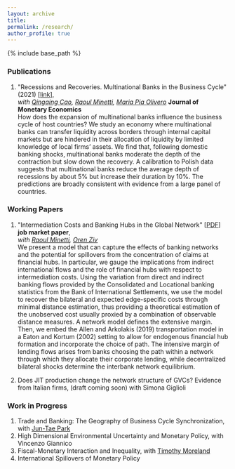 ```yaml
---
layout: archive
title: 
permalink: /research/
author_profile: true
---
```


{% include base_path %}

### Publications

  1. "Recessions and Recoveries. Multinational Banks in the Business Cycle" (2021) [<a href="https://www.sciencedirect.com/science/article/abs/pii/S0304393220300015" target="_blank">link</a>],  
*with <a href="https://qingqingcao.weebly.com/" target="_blank">Qingqing Cao</a>, <a href="https://raoulminetti.weebly.com/" target="_blank">Raoul Minetti</a>, <a href="https://www.lebow.drexel.edu/people/mariaolivero" target="_blank">Maria Pia Olivero</a>* **Journal of Monetary Economics**  
How does the expansion of multinational banks influence the business cycle of host countries? We study an economy where multinational banks can transfer liquidity across borders through internal capital markets but are hindered in their allocation of liquidity by limited knowledge of local firms’ assets. We find that, following domestic banking shocks, multinational banks moderate the depth of the contraction but slow down the recovery. A calibration to Polish data suggests that multinational banks reduce the average depth of recessions by about 5% but increase their duration by 10%. The predictions are broadly consistent with evidence from a large panel of countries.

### Working Papers

  1. "Intermediation Costs and Banking Hubs in the Global Network" [<a href="https://www.dropbox.com/s/jzr1hchwtz70ypo/Romanini_jmp.pdf?raw=1" target="_blank">PDF</a>] **job market paper**,  
*with <a href="https://raoulminetti.weebly.com/" target="_blank">Raoul Minetti</a>, <a href="https://orenziv.org/" target="_blank">Oren Ziv</a>*  
We present a model that can capture the effects of banking networks and the potential for spillovers from the concentration of claims at financial hubs. In particular, we gauge the implications from indirect international flows and the role of financial hubs with respect to intermediation costs. Using the variation from direct and indirect banking flows provided by the Consolidated and Locational banking statistics from the Bank of International Settlements, we use the model to recover the bilateral and expected edge-specific costs through minimal distance estimation, thus providing a theoretical estimation of the unobserved cost usually proxied by a combination of observable distance measures. A network model defines the extensive margin. Then, we embed the Allen and Arkolakis (2019) transportation model in a Eaton and Kortum (2002) setting to allow for endogenous financial hub formation and incorporate the choice of path. The intensive margin of lending flows arises from banks choosing the path within a network through which they allocate their corporate lending, while decentralized bilateral shocks determine the interbank network equilibrium.

  2. Does JIT production change the network structure of GVCs? Evidence from Italian firms, (draft coming soon)
with Simona Giglioli 

  
### Work in Progress
  
  1. Trade and Banking: The Geography of Business Cycle Synchronization, with <a href="https://sites.google.com/view/jun-taepark/home" target="_blank">Jun-Tae Park</a>
  2. High Dimensional Environmental Uncertainty and Monetary Policy, with Vincenzo Giannico
  3. Fiscal-Monetary Interaction and Inequality, with <a href="http://www.timothymoreland.com/" target="_blank">Timothy Moreland</a>
  4. International Spillovers of Monetary Policy


